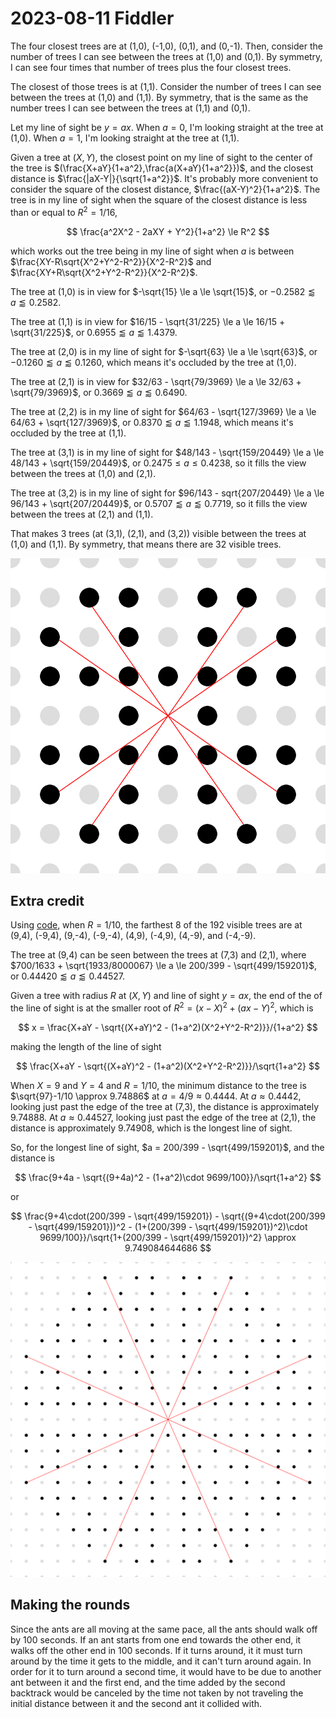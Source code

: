 2023-08-11 Fiddler
==================
The four closest trees are at (1,0), (-1,0), (0,1), and (0,-1).  Then,
consider the number of trees I can see between the trees at (1,0) and (0,1).
By symmetry, I can see four times that number of trees plus the four closest
trees.

The closest of those trees is at (1,1).  Consider the number of trees I can
see between the trees at (1,0) and (1,1).  By symmetry, that is the same as
the number trees I can see between the trees at (1,1) and (0,1).

Let my line of sight be $y = ax$.  When $a = 0$, I'm looking straight at
the tree at (1,0).  When $a = 1$, I'm looking straight at the tree at
(1,1).

Given a tree at $(X,Y)$, the closest point on my line of sight to the center
of the tree is $(\frac{X+aY}{1+a^2},\frac{a(X+aY){1+a^2}})$, and the
closest distance is $\frac{|aX-Y|}{\sqrt{1+a^2}}$.  It's probably more
convenient to consider the square of the closest distance,
$\frac{(aX-Y)^2}{1+a^2}$.  The tree is in my line of sight when the
square of the closest distance is less than or equal to $R^2 = 1/16$,

$$ \frac{a^2X^2 - 2aXY + Y^2}{1+a^2} \le R^2 $$

which works out the tree being in my line of sight when $a$ is between
$\frac{XY-R\sqrt{X^2+Y^2-R^2}}{X^2-R^2}$ and
$\frac{XY+R\sqrt{X^2+Y^2-R^2}}{X^2-R^2}$.

The tree at (1,0) is in view for $-\sqrt{15} \le a \le \sqrt{15}$, or
$-0.2582 \lessapprox a \lessapprox 0.2582$.

The tree at (1,1) is in view for
$16/15 - \sqrt{31/225} \le a \le 16/15 + \sqrt{31/225}$, or
$0.6955 \lessapprox a \lessapprox 1.4379$.

The tree at (2,0) is in my line of sight for $-\sqrt{63} \le a \le \sqrt{63}$,
or $-0.1260 \lessapprox a \lessapprox 0.1260$, which means it's occluded by
the tree at (1,0).

The tree at (2,1) is in view for
$32/63 - \sqrt{79/3969} \le a \le 32/63 + \sqrt{79/3969}$, or
$0.3669 \lessapprox a \lessapprox 0.6490$.

The tree at (2,2) is in my line of sight for
$64/63 - \sqrt{127/3969} \le a \le 64/63 + \sqrt{127/3969}$, or
$0.8370 \lessapprox a \lessapprox 1.1948$, which means it's occluded by
the tree at (1,1).

The tree at (3,1) is in my line of sight for
$48/143 - \sqrt{159/20449} \le a \le 48/143 + \sqrt{159/20449}$, or
$0.2475 \le a \le 0.4238$, so it fills the view between the trees at
(1,0) and (2,1).

The tree at (3,2) is in my line of sight for
$96/143 - sqrt{207/20449} \le a \le 96/143 + \sqrt{207/20449}$, or
$0.5707 \lessapprox a \lessapprox 0.7719$, so it fills the view between
the trees at (2,1) and (1,1).

That makes 3 trees (at (3,1), (2,1), and (3,2)) visible between the trees
at (1,0) and (1,1).  By symmetry, that means there are 32 visible trees.

![Visualization](20230811.svg)

Extra credit
------------
Using [code](20230811.hs), when $R = 1/10$, the farthest 8 of the 192 visible
trees are at (9,4), (-9,4), (9,-4), (-9,-4), (4,9), (-4,9), (4,-9), and
(-4,-9).

The tree at (9,4) can be seen between the trees at (7,3) and (2,1), where
$700/1633 + \sqrt{1933/8000067} \le a \le 200/399 - \sqrt{499/159201}$, or
$0.44420 \lessapprox a \lessapprox 0.44527$.

Given a tree with radius $R$ at $(X,Y)$ and line of sight $y = ax$, the
end of the of the line of sight is at the smaller root of
$R^2 = (x-X)^2 + (ax - Y)^2$, which is

$$ x = \frac{X+aY - \sqrt{(X+aY)^2 - (1+a^2)(X^2+Y^2-R^2)}}/{1+a^2} $$

making the length of the line of sight

$$ \frac{X+aY - \sqrt{(X+aY)^2 - (1+a^2)(X^2+Y^2-R^2)}}/\sqrt{1+a^2} $$

When $X = 9$ and $Y = 4$ and $R = 1/10$, the minimum distance to the tree is
$\sqrt{97}-1/10 \approx 9.74886$ at $a = 4/9 \approx 0.4444$.
At $a \approx 0.4442$, looking just past the edge of the tree at (7,3),
the distance is approximately 9.74888.
At $a \approx 0.44527$, looking just past the edge of the tree at (2,1),
the distance is approximately 9.74908, which is the longest line of sight.

So, for the longest line of sight, $a = 200/399 - \sqrt{499/159201}$, and
the distance is

$$ \frac{9+4a - \sqrt{(9+4a)^2 - (1+a^2)\cdot 9699/100}}/\sqrt{1+a^2} $$

or

$$ \frac{9+4\cdot(200/399 - \sqrt{499/159201}) - \sqrt{(9+4\cdot(200/399 - \sqrt{499/159201}))^2 - (1+(200/399 - \sqrt{499/159201})^2)\cdot 9699/100}}/\sqrt{1+(200/399 - \sqrt{499/159201})^2} \approx 9.749084644686 $$

![Visualization](20230811ec.svg)

Making the rounds
-----------------
Since the ants are all moving at the same pace, all the ants should walk off
by 100 seconds.  If an ant starts from one end towards the other end, it
walks off the other end in 100 seconds.  If it turns around, it it must turn
around by the time it gets to the middle, and it can't turn around again.
In order for it to turn around a second time, it would have to be due to
another ant between it and the first end, and the time added by the second
backtrack would be canceled by the time not taken by not traveling the initial
distance between it and the second ant it collided with.
